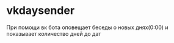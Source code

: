 # vkdaysender
При помощи вк бота оповещает беседы о новых днях(0:00) и показывает количество дней до дат

